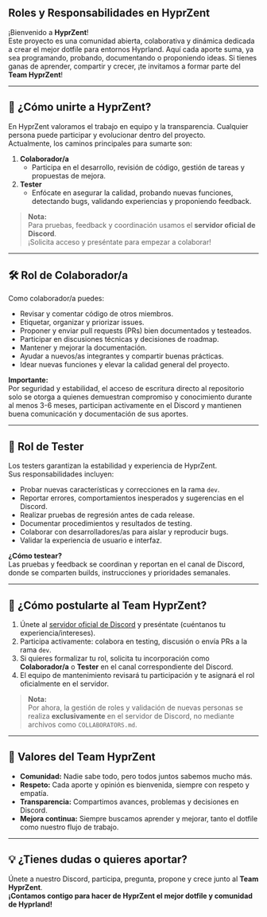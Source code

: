 ## Roles y Responsabilidades en HyprZent

¡Bienvenido a **HyprZent**!  
Este proyecto es una comunidad abierta, colaborativa y dinámica dedicada a crear el mejor dotfile para entornos Hyprland. Aquí cada aporte suma, ya sea programando, probando, documentando o proponiendo ideas. Si tienes ganas de aprender, compartir y crecer, ¡te invitamos a formar parte del **Team HyprZent**!

---

## 🚪 ¿Cómo unirte a HyprZent?

En HyprZent valoramos el trabajo en equipo y la transparencia. Cualquier persona puede participar y evolucionar dentro del proyecto.  
Actualmente, los caminos principales para sumarte son:

1. **Colaborador/a**  
   - Participa en el desarrollo, revisión de código, gestión de tareas y propuestas de mejora.
2. **Tester**  
   - Enfócate en asegurar la calidad, probando nuevas funciones, detectando bugs, validando experiencias y proponiendo feedback.

> **Nota:**  
> Para pruebas, feedback y coordinación usamos el **servidor oficial de Discord**.  
> ¡Solicita acceso y preséntate para empezar a colaborar!

---

## 🛠️ Rol de Colaborador/a

Como colaborador/a puedes:

- Revisar y comentar código de otros miembros.
- Etiquetar, organizar y priorizar issues.
- Proponer y enviar pull requests (PRs) bien documentados y testeados.
- Participar en discusiones técnicas y decisiones de roadmap.
- Mantener y mejorar la documentación.
- Ayudar a nuevos/as integrantes y compartir buenas prácticas.
- Idear nuevas funciones y elevar la calidad general del proyecto.

**Importante:**  
Por seguridad y estabilidad, el acceso de escritura directo al repositorio solo se otorga a quienes demuestran compromiso y conocimiento durante al menos 3-6 meses, participan activamente en el Discord y mantienen buena comunicación y documentación de sus aportes.

---

## 🧪 Rol de Tester

Los testers garantizan la estabilidad y experiencia de HyprZent.  
Sus responsabilidades incluyen:

- Probar nuevas características y correcciones en la rama `dev`.
- Reportar errores, comportamientos inesperados y sugerencias en el Discord.
- Realizar pruebas de regresión antes de cada release.
- Documentar procedimientos y resultados de testing.
- Colaborar con desarrolladores/as para aislar y reproducir bugs.
- Validar la experiencia de usuario e interfaz.

**¿Cómo testear?**  
Las pruebas y feedback se coordinan y reportan en el canal de Discord, donde se comparten builds, instrucciones y prioridades semanales.

---

## 📝 ¿Cómo postularte al Team HyprZent?

1. Únete al [servidor oficial de Discord](https://discord.gg/NdtChxcaU8) y preséntate (cuéntanos tu experiencia/intereses).
2. Participa activamente: colabora en testing, discusión o envía PRs a la rama `dev`.
3. Si quieres formalizar tu rol, solicita tu incorporación como **Colaborador/a** o **Tester** en el canal correspondiente del Discord.
4. El equipo de mantenimiento revisará tu participación y te asignará el rol oficialmente en el servidor.

> **Nota:**  
> Por ahora, la gestión de roles y validación de nuevas personas se realiza **exclusivamente** en el servidor de Discord, no mediante archivos como `COLLABORATORS.md`.

---

## 🤝 Valores del Team HyprZent

- **Comunidad:** Nadie sabe todo, pero todos juntos sabemos mucho más.
- **Respeto:** Cada aporte y opinión es bienvenida, siempre con respeto y empatía.
- **Transparencia:** Compartimos avances, problemas y decisiones en Discord.
- **Mejora continua:** Siempre buscamos aprender y mejorar, tanto el dotfile como nuestro flujo de trabajo.

---

## 💡 ¿Tienes dudas o quieres aportar?

Únete a nuestro Discord, participa, pregunta, propone y crece junto al **Team HyprZent**.  
**¡Contamos contigo para hacer de HyprZent el mejor dotfile y comunidad de Hyprland!**